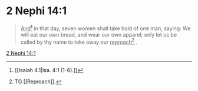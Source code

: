 # 2 Nephi 14:1

> <u>And</u>[^a] in that day, seven women shall take hold of one man, saying: We will eat our own bread, and wear our own apparel; only let us be called by thy name to take away our <u>reproach</u>[^b] .

[2 Nephi 14:1](https://www.churchofjesuschrist.org/study/scriptures/bofm/2-ne/14?lang=eng&id=p1#p1)


[^a]: [[Isaiah 4.1|Isa. 4:1 (1-6).]]
[^b]: TG [[Reproach]].

